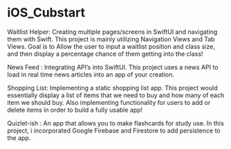 # iOS_Cubstart
Waitlist Helper: Creating multiple pages/screens in SwiftUI and navigating them with Swift. 
This project is mainly utilizing Navigation Views and Tab Views. 
Goal is to Allow the user to input a waitlist position and class size, and then display a percentage chance of them getting into the class!

News Feed : Integrating API’s into SwiftUI. 
This project uses a news API to load in real time news articles into an app of your creation. 

Shopping List: Implementing a static shopping list app.
This project would essentially display a list of items that we need to buy and how many of each item we should buy.
Also implementing functionality for users to add or delete items in order to build a fully usable app!

Quizlet-ish : An app that allows you to make flashcards for study use. 
In this project, i incorporated Google Firebase and Firestore to add persistence to the app.
